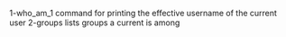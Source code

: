 1-who_am_1 command for printing the effective username of the current user
2-groups lists groups a current is among
